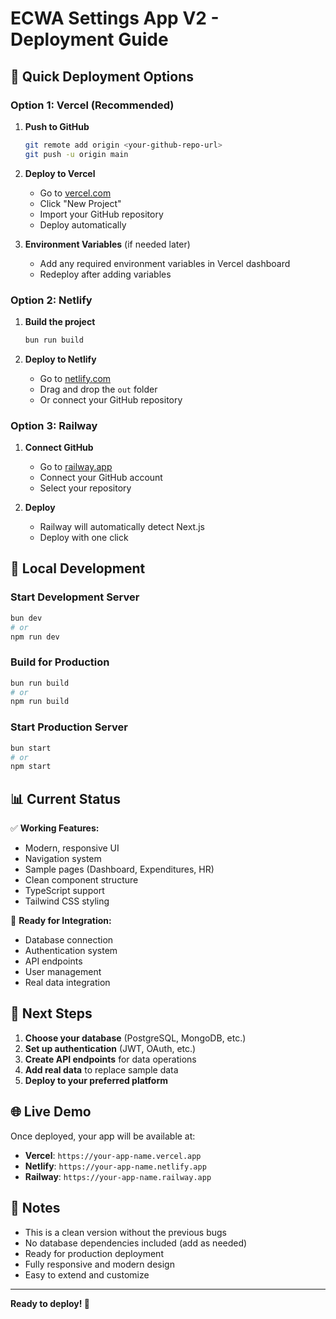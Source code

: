 # ECWA Settings App V2 - Deployment Guide

## 🚀 Quick Deployment Options

### Option 1: Vercel (Recommended)

1. **Push to GitHub**
   ```bash
   git remote add origin <your-github-repo-url>
   git push -u origin main
   ```

2. **Deploy to Vercel**
   - Go to [vercel.com](https://vercel.com)
   - Click "New Project"
   - Import your GitHub repository
   - Deploy automatically

3. **Environment Variables** (if needed later)
   - Add any required environment variables in Vercel dashboard
   - Redeploy after adding variables

### Option 2: Netlify

1. **Build the project**
   ```bash
   bun run build
   ```

2. **Deploy to Netlify**
   - Go to [netlify.com](https://netlify.com)
   - Drag and drop the `out` folder
   - Or connect your GitHub repository

### Option 3: Railway

1. **Connect GitHub**
   - Go to [railway.app](https://railway.app)
   - Connect your GitHub account
   - Select your repository

2. **Deploy**
   - Railway will automatically detect Next.js
   - Deploy with one click

## 🔧 Local Development

### Start Development Server
```bash
bun dev
# or
npm run dev
```

### Build for Production
```bash
bun run build
# or
npm run build
```

### Start Production Server
```bash
bun start
# or
npm start
```

## 📊 Current Status

✅ **Working Features:**
- Modern, responsive UI
- Navigation system
- Sample pages (Dashboard, Expenditures, HR)
- Clean component structure
- TypeScript support
- Tailwind CSS styling

🔄 **Ready for Integration:**
- Database connection
- Authentication system
- API endpoints
- User management
- Real data integration

## 🎯 Next Steps

1. **Choose your database** (PostgreSQL, MongoDB, etc.)
2. **Set up authentication** (JWT, OAuth, etc.)
3. **Create API endpoints** for data operations
4. **Add real data** to replace sample data
5. **Deploy to your preferred platform**

## 🌐 Live Demo

Once deployed, your app will be available at:
- **Vercel**: `https://your-app-name.vercel.app`
- **Netlify**: `https://your-app-name.netlify.app`
- **Railway**: `https://your-app-name.railway.app`

## 📝 Notes

- This is a clean version without the previous bugs
- No database dependencies included (add as needed)
- Ready for production deployment
- Fully responsive and modern design
- Easy to extend and customize

---

**Ready to deploy! 🚀**

